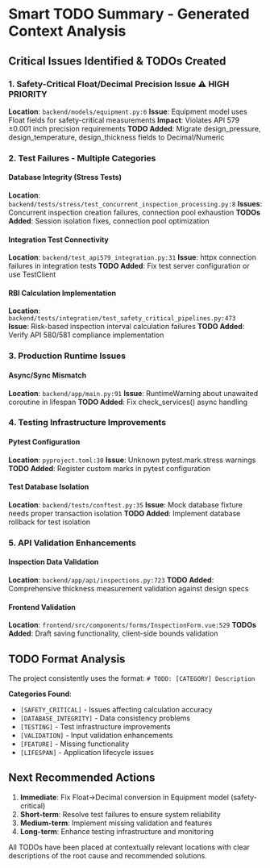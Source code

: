# Smart TODO Summary - Generated Context Analysis

## Critical Issues Identified & TODOs Created

### 1. Safety-Critical Float/Decimal Precision Issue ⚠️ HIGH PRIORITY
**Location**: `backend/models/equipment.py:6`
**Issue**: Equipment model uses Float fields for safety-critical measurements
**Impact**: Violates API 579 ±0.001 inch precision requirements
**TODO Added**: Migrate design_pressure, design_temperature, design_thickness fields to Decimal/Numeric

### 2. Test Failures - Multiple Categories

#### Database Integrity (Stress Tests)
**Location**: `backend/tests/stress/test_concurrent_inspection_processing.py:8`
**Issues**: Concurrent inspection creation failures, connection pool exhaustion
**TODOs Added**: Session isolation fixes, connection pool optimization

#### Integration Test Connectivity
**Location**: `backend/test_api579_integration.py:31`
**Issue**: httpx connection failures in integration tests
**TODO Added**: Fix test server configuration or use TestClient

#### RBI Calculation Implementation
**Location**: `backend/tests/integration/test_safety_critical_pipelines.py:473`  
**Issue**: Risk-based inspection interval calculation failures
**TODO Added**: Verify API 580/581 compliance implementation

### 3. Production Runtime Issues

#### Async/Sync Mismatch
**Location**: `backend/app/main.py:91`
**Issue**: RuntimeWarning about unawaited coroutine in lifespan
**TODO Added**: Fix check_services() async handling

### 4. Testing Infrastructure Improvements

#### Pytest Configuration
**Location**: `pyproject.toml:30`
**Issue**: Unknown pytest.mark.stress warnings
**TODO Added**: Register custom marks in pytest configuration

#### Test Database Isolation
**Location**: `backend/tests/conftest.py:35`
**Issue**: Mock database fixture needs proper transaction isolation
**TODO Added**: Implement database rollback for test isolation

### 5. API Validation Enhancements

#### Inspection Data Validation
**Location**: `backend/app/api/inspections.py:723`
**TODO Added**: Comprehensive thickness measurement validation against design specs

#### Frontend Validation
**Location**: `frontend/src/components/forms/InspectionForm.vue:529`
**TODOs Added**: Draft saving functionality, client-side bounds validation

## TODO Format Analysis
The project consistently uses the format: `# TODO: [CATEGORY] Description`

**Categories Found**:
- `[SAFETY_CRITICAL]` - Issues affecting calculation accuracy
- `[DATABASE_INTEGRITY]` - Data consistency problems  
- `[TESTING]` - Test infrastructure improvements
- `[VALIDATION]` - Input validation enhancements
- `[FEATURE]` - Missing functionality
- `[LIFESPAN]` - Application lifecycle issues

## Next Recommended Actions

1. **Immediate**: Fix Float→Decimal conversion in Equipment model (safety-critical)
2. **Short-term**: Resolve test failures to ensure system reliability  
3. **Medium-term**: Implement missing validation and features
4. **Long-term**: Enhance testing infrastructure and monitoring

All TODOs have been placed at contextually relevant locations with clear descriptions of the root cause and recommended solutions.